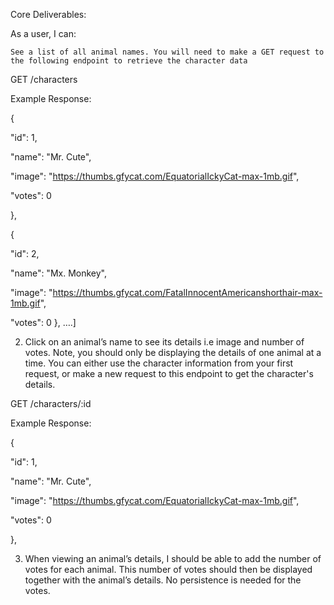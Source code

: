 Core Deliverables:

As a user, I can:

    See a list of all animal names. You will need to make a GET request to the following endpoint to retrieve the character data

GET /characters

Example Response:

{

"id": 1,

"name": "Mr. Cute",

"image": "https://thumbs.gfycat.com/EquatorialIckyCat-max-1mb.gif",

"votes": 0

},

{

"id": 2,

"name": "Mx. Monkey",

"image": "https://thumbs.gfycat.com/FatalInnocentAmericanshorthair-max-1mb.gif",

"votes": 0 }, ….]

2. Click on an animal’s name to see its details i.e image and number of votes. Note, you should only be displaying the details of one animal at a time. You can either use the character information from your first request, or make a new request to this endpoint to get the character's details.

GET /characters/:id

Example Response:

{

"id": 1,

"name": "Mr. Cute",

"image": "https://thumbs.gfycat.com/EquatorialIckyCat-max-1mb.gif",

"votes": 0

},

3.  When viewing an animal’s details, I should be able to add the number of votes for each animal. This number of votes should then be displayed together with the animal’s details. No persistence is needed for the votes.
